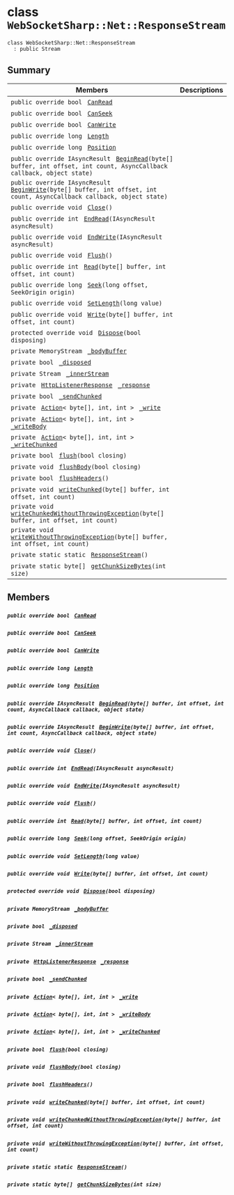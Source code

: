 # class `WebSocketSharp::Net::ResponseStream` 

```
class WebSocketSharp::Net::ResponseStream
  : public Stream
```

## Summary

 Members                                | Descriptions                                
----------------------------------------|---------------------------------------------
`public override bool ` [`CanRead`](#class_web_socket_sharp_1_1_net_1_1_response_stream_1ad722f13be7b117693e904035b7135f41) | 
`public override bool ` [`CanSeek`](#class_web_socket_sharp_1_1_net_1_1_response_stream_1a675dca5afdd0baef24cc22565586a862) | 
`public override bool ` [`CanWrite`](#class_web_socket_sharp_1_1_net_1_1_response_stream_1aff862cff6542f9483ca72f14f947b818) | 
`public override long ` [`Length`](#class_web_socket_sharp_1_1_net_1_1_response_stream_1a9fb344bf91f4a70b0b8c55de254a82a9) | 
`public override long ` [`Position`](#class_web_socket_sharp_1_1_net_1_1_response_stream_1aabfae0c1ad9dc9edd0dd69ce87b3281a) | 
`public override IAsyncResult ` [`BeginRead`](#class_web_socket_sharp_1_1_net_1_1_response_stream_1aa0ee0d6f27da4602ae9472eafef9b34e)`(byte[] buffer, int offset, int count, AsyncCallback callback, object state)` | 
`public override IAsyncResult ` [`BeginWrite`](#class_web_socket_sharp_1_1_net_1_1_response_stream_1a2a71bc58ffc661fc14381b76e392cad0)`(byte[] buffer, int offset, int count, AsyncCallback callback, object state)` | 
`public override void ` [`Close`](#class_web_socket_sharp_1_1_net_1_1_response_stream_1ab390fa8607d8d415cb28667bb2137bb5)`()` | 
`public override int ` [`EndRead`](#class_web_socket_sharp_1_1_net_1_1_response_stream_1a71be3895111be3dc6c1f136cde65f3b0)`(IAsyncResult asyncResult)` | 
`public override void ` [`EndWrite`](#class_web_socket_sharp_1_1_net_1_1_response_stream_1a1537aeaaf4ea251f01a3a474ab7d52dd)`(IAsyncResult asyncResult)` | 
`public override void ` [`Flush`](#class_web_socket_sharp_1_1_net_1_1_response_stream_1aa7fb788b182fe334800777f5e2882dcb)`()` | 
`public override int ` [`Read`](#class_web_socket_sharp_1_1_net_1_1_response_stream_1ac80b086ec9c49baeb2bc4a5f2c8f36db)`(byte[] buffer, int offset, int count)` | 
`public override long ` [`Seek`](#class_web_socket_sharp_1_1_net_1_1_response_stream_1a4d429be1fb6d7a7009dee7e9123cf592)`(long offset, SeekOrigin origin)` | 
`public override void ` [`SetLength`](#class_web_socket_sharp_1_1_net_1_1_response_stream_1a5b64e99bd560495589e696be3b2a6c9e)`(long value)` | 
`public override void ` [`Write`](#class_web_socket_sharp_1_1_net_1_1_response_stream_1ab7411151696464c81d02266936fbefaa)`(byte[] buffer, int offset, int count)` | 
`protected override void ` [`Dispose`](#class_web_socket_sharp_1_1_net_1_1_response_stream_1a849c3c7f8d08104f0cdb46bee9fe6389)`(bool disposing)` | 
`private MemoryStream ` [`_bodyBuffer`](#class_web_socket_sharp_1_1_net_1_1_response_stream_1a90dfc93d2d73b8bd2717b2c44d605771) | 
`private bool ` [`_disposed`](#class_web_socket_sharp_1_1_net_1_1_response_stream_1aa0695b8700eaefdf30302d9b2daf447b) | 
`private Stream ` [`_innerStream`](#class_web_socket_sharp_1_1_net_1_1_response_stream_1a7bdb1eb36e7f6a6398dccf098774c800) | 
`private ` [`HttpListenerResponse`](WebSocketSharp--Net--HttpListenerResponse.md)` ` [`_response`](#class_web_socket_sharp_1_1_net_1_1_response_stream_1a3801a43a4ae7736589bbba4556e24c11) | 
`private bool ` [`_sendChunked`](#class_web_socket_sharp_1_1_net_1_1_response_stream_1a9f01324db2b61d8e6841a4a9649ce792) | 
`private ` [`Action`](#_unit_test1_8cs_1a24e91c56095a0673d92c6eac6e069a3c)`< byte[], int, int > ` [`_write`](#class_web_socket_sharp_1_1_net_1_1_response_stream_1acda779816ed096d13b69e5a65d9da379) | 
`private ` [`Action`](#_unit_test1_8cs_1a24e91c56095a0673d92c6eac6e069a3c)`< byte[], int, int > ` [`_writeBody`](#class_web_socket_sharp_1_1_net_1_1_response_stream_1a4d828e43ef72fed0d0414c28c4f24c3f) | 
`private ` [`Action`](#_unit_test1_8cs_1a24e91c56095a0673d92c6eac6e069a3c)`< byte[], int, int > ` [`_writeChunked`](#class_web_socket_sharp_1_1_net_1_1_response_stream_1ab5e2689b6cc2eda43c0f49e1006f56cd) | 
`private bool ` [`flush`](#class_web_socket_sharp_1_1_net_1_1_response_stream_1a1242e770280594a10c5d479903dae656)`(bool closing)` | 
`private void ` [`flushBody`](#class_web_socket_sharp_1_1_net_1_1_response_stream_1ac2d867d8d41908ecfbb9c17b2a4efd4c)`(bool closing)` | 
`private bool ` [`flushHeaders`](#class_web_socket_sharp_1_1_net_1_1_response_stream_1a05af3f8deb4cd371719dfb080d11a1af)`()` | 
`private void ` [`writeChunked`](#class_web_socket_sharp_1_1_net_1_1_response_stream_1a1a9dc5c183e47904d9bcbfc6816bb2ac)`(byte[] buffer, int offset, int count)` | 
`private void ` [`writeChunkedWithoutThrowingException`](#class_web_socket_sharp_1_1_net_1_1_response_stream_1a9973aab6cd174de01ec8bf3dafae4c90)`(byte[] buffer, int offset, int count)` | 
`private void ` [`writeWithoutThrowingException`](#class_web_socket_sharp_1_1_net_1_1_response_stream_1a82f3217fcf8420468b0d33c57510e444)`(byte[] buffer, int offset, int count)` | 
`private static static ` [`ResponseStream`](#class_web_socket_sharp_1_1_net_1_1_response_stream_1ac6be9a1b6d9041e15b3edf5b323d18a8)`()` | 
`private static byte[] ` [`getChunkSizeBytes`](#class_web_socket_sharp_1_1_net_1_1_response_stream_1a05f421636a976b96645624bc513f8588)`(int size)` | 

## Members

##### `public override bool ` [`CanRead`](#class_web_socket_sharp_1_1_net_1_1_response_stream_1ad722f13be7b117693e904035b7135f41) 

##### `public override bool ` [`CanSeek`](#class_web_socket_sharp_1_1_net_1_1_response_stream_1a675dca5afdd0baef24cc22565586a862) 

##### `public override bool ` [`CanWrite`](#class_web_socket_sharp_1_1_net_1_1_response_stream_1aff862cff6542f9483ca72f14f947b818) 

##### `public override long ` [`Length`](#class_web_socket_sharp_1_1_net_1_1_response_stream_1a9fb344bf91f4a70b0b8c55de254a82a9) 

##### `public override long ` [`Position`](#class_web_socket_sharp_1_1_net_1_1_response_stream_1aabfae0c1ad9dc9edd0dd69ce87b3281a) 

##### `public override IAsyncResult ` [`BeginRead`](#class_web_socket_sharp_1_1_net_1_1_response_stream_1aa0ee0d6f27da4602ae9472eafef9b34e)`(byte[] buffer, int offset, int count, AsyncCallback callback, object state)` 

##### `public override IAsyncResult ` [`BeginWrite`](#class_web_socket_sharp_1_1_net_1_1_response_stream_1a2a71bc58ffc661fc14381b76e392cad0)`(byte[] buffer, int offset, int count, AsyncCallback callback, object state)` 

##### `public override void ` [`Close`](#class_web_socket_sharp_1_1_net_1_1_response_stream_1ab390fa8607d8d415cb28667bb2137bb5)`()` 

##### `public override int ` [`EndRead`](#class_web_socket_sharp_1_1_net_1_1_response_stream_1a71be3895111be3dc6c1f136cde65f3b0)`(IAsyncResult asyncResult)` 

##### `public override void ` [`EndWrite`](#class_web_socket_sharp_1_1_net_1_1_response_stream_1a1537aeaaf4ea251f01a3a474ab7d52dd)`(IAsyncResult asyncResult)` 

##### `public override void ` [`Flush`](#class_web_socket_sharp_1_1_net_1_1_response_stream_1aa7fb788b182fe334800777f5e2882dcb)`()` 

##### `public override int ` [`Read`](#class_web_socket_sharp_1_1_net_1_1_response_stream_1ac80b086ec9c49baeb2bc4a5f2c8f36db)`(byte[] buffer, int offset, int count)` 

##### `public override long ` [`Seek`](#class_web_socket_sharp_1_1_net_1_1_response_stream_1a4d429be1fb6d7a7009dee7e9123cf592)`(long offset, SeekOrigin origin)` 

##### `public override void ` [`SetLength`](#class_web_socket_sharp_1_1_net_1_1_response_stream_1a5b64e99bd560495589e696be3b2a6c9e)`(long value)` 

##### `public override void ` [`Write`](#class_web_socket_sharp_1_1_net_1_1_response_stream_1ab7411151696464c81d02266936fbefaa)`(byte[] buffer, int offset, int count)` 

##### `protected override void ` [`Dispose`](#class_web_socket_sharp_1_1_net_1_1_response_stream_1a849c3c7f8d08104f0cdb46bee9fe6389)`(bool disposing)` 

##### `private MemoryStream ` [`_bodyBuffer`](#class_web_socket_sharp_1_1_net_1_1_response_stream_1a90dfc93d2d73b8bd2717b2c44d605771) 

##### `private bool ` [`_disposed`](#class_web_socket_sharp_1_1_net_1_1_response_stream_1aa0695b8700eaefdf30302d9b2daf447b) 

##### `private Stream ` [`_innerStream`](#class_web_socket_sharp_1_1_net_1_1_response_stream_1a7bdb1eb36e7f6a6398dccf098774c800) 

##### `private ` [`HttpListenerResponse`](WebSocketSharp--Net--HttpListenerResponse.md)` ` [`_response`](#class_web_socket_sharp_1_1_net_1_1_response_stream_1a3801a43a4ae7736589bbba4556e24c11) 

##### `private bool ` [`_sendChunked`](#class_web_socket_sharp_1_1_net_1_1_response_stream_1a9f01324db2b61d8e6841a4a9649ce792) 

##### `private ` [`Action`](#_unit_test1_8cs_1a24e91c56095a0673d92c6eac6e069a3c)`< byte[], int, int > ` [`_write`](#class_web_socket_sharp_1_1_net_1_1_response_stream_1acda779816ed096d13b69e5a65d9da379) 

##### `private ` [`Action`](#_unit_test1_8cs_1a24e91c56095a0673d92c6eac6e069a3c)`< byte[], int, int > ` [`_writeBody`](#class_web_socket_sharp_1_1_net_1_1_response_stream_1a4d828e43ef72fed0d0414c28c4f24c3f) 

##### `private ` [`Action`](#_unit_test1_8cs_1a24e91c56095a0673d92c6eac6e069a3c)`< byte[], int, int > ` [`_writeChunked`](#class_web_socket_sharp_1_1_net_1_1_response_stream_1ab5e2689b6cc2eda43c0f49e1006f56cd) 

##### `private bool ` [`flush`](#class_web_socket_sharp_1_1_net_1_1_response_stream_1a1242e770280594a10c5d479903dae656)`(bool closing)` 

##### `private void ` [`flushBody`](#class_web_socket_sharp_1_1_net_1_1_response_stream_1ac2d867d8d41908ecfbb9c17b2a4efd4c)`(bool closing)` 

##### `private bool ` [`flushHeaders`](#class_web_socket_sharp_1_1_net_1_1_response_stream_1a05af3f8deb4cd371719dfb080d11a1af)`()` 

##### `private void ` [`writeChunked`](#class_web_socket_sharp_1_1_net_1_1_response_stream_1a1a9dc5c183e47904d9bcbfc6816bb2ac)`(byte[] buffer, int offset, int count)` 

##### `private void ` [`writeChunkedWithoutThrowingException`](#class_web_socket_sharp_1_1_net_1_1_response_stream_1a9973aab6cd174de01ec8bf3dafae4c90)`(byte[] buffer, int offset, int count)` 

##### `private void ` [`writeWithoutThrowingException`](#class_web_socket_sharp_1_1_net_1_1_response_stream_1a82f3217fcf8420468b0d33c57510e444)`(byte[] buffer, int offset, int count)` 

##### `private static static ` [`ResponseStream`](#class_web_socket_sharp_1_1_net_1_1_response_stream_1ac6be9a1b6d9041e15b3edf5b323d18a8)`()` 

##### `private static byte[] ` [`getChunkSizeBytes`](#class_web_socket_sharp_1_1_net_1_1_response_stream_1a05f421636a976b96645624bc513f8588)`(int size)` 

